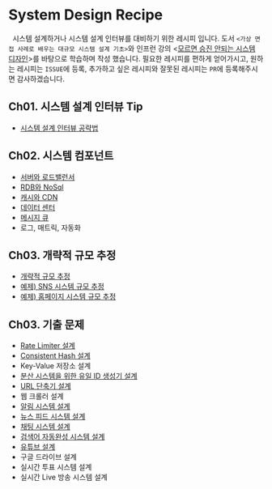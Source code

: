 # System Design Recipe

&nbsp; 시스템 설계하거나 시스템 설계 인터뷰를 대비하기 위한 레시피 입니다. 도서 `<가상 면접 사례로 배우는 대규모 시스템 설계 기초>`와 인프런 강의 <[모르면 승진 안되는 시스템 디자인](https://www.inflearn.com/course/%EB%AA%A8%EB%A5%B4%EB%A9%B4-%EC%8A%B9%EC%A7%84%EC%95%88%EB%90%98%EB%8A%94-%EC%8B%9C%EC%8A%A4%ED%85%9C-%EB%94%94%EC%9E%90%EC%9D%B8)>를 바탕으로 학습하며 작성 했습니다. 필요한 레시피를 편하게 얻어가시고, 원하는 레시피는 `ISSUE`에 등록, 추가하고 싶은 레시피와 잘못된 레시피는 `PR`에 등록해주시면 감사하겠습니다.

## Ch01. 시스템 설계 인터뷰 Tip

- [시스템 설계 인터뷰 공략법](https://github.com/lcomment/development-recipes/blob/main/System%20Design/시스템_설계_면접_공략법.md)

## Ch02. 시스템 컴포넌트

- [서버와 로드밸런서](https://github.com/lcomment/development-recipes/blob/main/System%20Design/server.md)
- [RDB와 NoSql](https://github.com/lcomment/development-recipes/blob/main/System%20Design/rdb_nosql.md)
- [캐시와 CDN](https://github.com/lcomment/development-recipes/blob/main/System%20Design/캐시와_CDN.md)
- [데이터 센터](https://github.com/lcomment/development-recipes/blob/main/System%20Design/데이터_센터.md)
- [메시지 큐](https://github.com/lcomment/development-recipes/blob/main/System%20Design/메시지_큐.md)
- 로그, 매트릭, 자동화

## Ch03. 개략적 규모 추정

- [개략적 규모 추정](https://github.com/lcomment/development-recipes/blob/main/System%20Design/개략적_규모_추정.md)
- [예제) SNS 시스템 규모 추정](https://github.com/lcomment/development-recipes/blob/main/System%20Design/SNS_시스템_규모_추정.md)
- [예제) 홈페이지 시스템 규모 추정](https://github.com/lcomment/development-recipes/blob/main/System%20Design/홈페이지_시스템_규모_추정.md)

## Ch03. 기출 문제

- [Rate Limiter 설계](https://github.com/lcomment/development-recipes/blob/main/System%20Design/처리율_제한_장치.md)
- [Consistent Hash 설계](https://github.com/lcomment/development-recipes/blob/main/System%20Design/안정_해시.md)
- Key-Value 저장소 설계
- [분산 시스템을 위한 유일 ID 생성기 설계](https://github.com/lcomment/development-recipes/blob/main/System%20Design/분산_시스템을_위한_유일_ID_생성기.md)
- [URL 단축기 설계](https://github.com/lcomment/development-recipes/blob/main/System%20Design/URL_단축기.md)
- 웹 크롤러 설계
- [알림 시스템 설계](https://github.com/lcomment/development-recipes/blob/main/System%20Design/알림_시스템.md)
- [뉴스 피드 시스템 설계](https://github.com/lcomment/development-recipes/blob/main/System%20Design/뉴스_피드_시스템.md)
- [채팅 시스템 설계](https://github.com/lcomment/development-recipes/blob/main/System%20Design/채팅_시스템.md)
- [검색어 자동완성 시스템 설계](https://github.com/lcomment/development-recipes/blob/main/System%20Design/검색어_자동완성_시스템.md)
- [유튜브 설계](https://github.com/lcomment/development-recipes/blob/main/System%20Design/유튜브_시스템.md)
- 구글 드라이브 설계
- 실시간 투표 시스템 설계
- 실시간 Live 방송 시스템 설계
